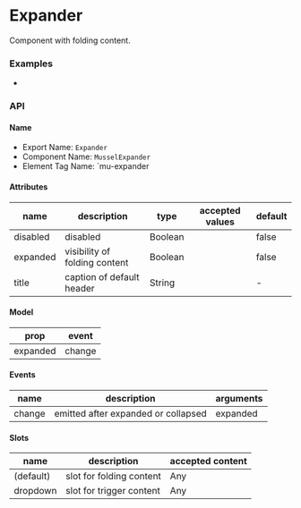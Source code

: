 # Expander

Component with folding content.



### Examples

-




### API

#### Name

* Export Name:  `Expander`
* Component Name:  `MusselExpander`
* Element Tag Name:  `mu-expander





#### Attributes

| name     | description                   | type    | accepted values | default |
| -------- | ----------------------------- | ------- | --------------- | ------- |
| disabled | disabled                      | Boolean |                 | false   |
| expanded | visibility of folding content | Boolean |                 | false   |
| title    | caption of default header     | String  |                 | -       |



#### Model

| prop     | event  |
| -------- | ------ |
| expanded | change |




#### Events

| name   | description                         | arguments |
| ------ | ----------------------------------- | --------- |
| change | emitted after expanded or collapsed | expanded  |



#### Slots

| name      | description              | accepted content |
| --------- | ------------------------ | ---------------- |
| (default) | slot for folding content | Any              |
| dropdown  | slot for trigger content | Any              |

